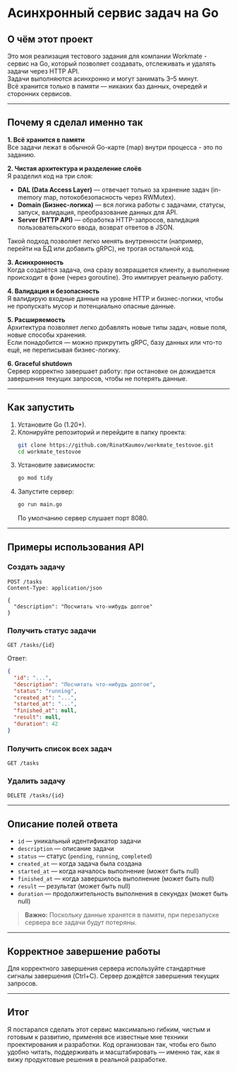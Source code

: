 # Асинхронный сервис задач на Go

## О чём этот проект

Это моя реализация тестового задания для компании Workmate - сервис на Go, который позволяет создавать, отслеживать и удалять задачи через HTTP API.  
Задачи выполняются асинхронно и могут занимать 3–5 минут.  
Всё хранится только в памяти — никаких баз данных, очередей и сторонних сервисов.

---

## Почему я сделал именно так

**1. Всё хранится в памяти**  
Все задачи лежат в обычной Go-карте (map) внутри процесса - это по заданию.

**2. Чистая архитектура и разделение слоёв**  
Я разделил код на три слоя:
- **DAL (Data Access Layer)** — отвечает только за хранение задач (in-memory map, потокобезопасность через RWMutex).
- **Domain (Бизнес-логика)** — вся логика работы с задачами, статусы, запуск, валидация, преобразование данных для API.
- **Server (HTTP API)** — обработка HTTP-запросов, валидация пользовательского ввода, возврат ответов в JSON.

Такой подход позволяет легко менять внутренности (например, перейти на БД или добавить gRPC), не трогая остальной код.

**3. Асинхронность**  
Когда создаётся задача, она сразу возвращается клиенту, а выполнение происходит в фоне (через goroutine). Это имитирует реальную работу.

**4. Валидация и безопасность**  
Я валидирую входные данные на уровне HTTP и бизнес-логики, чтобы не пропускать мусор и потенциально опасные данные.

**5. Расширяемость**  
Архитектура позволяет легко добавлять новые типы задач, новые поля, новые способы хранения.  
Если понадобится — можно прикрутить gRPC, базу данных или что-то ещё, не переписывая бизнес-логику.

**6. Graceful shutdown**  
Сервер корректно завершает работу: при остановке он дожидается завершения текущих запросов, чтобы не потерять данные.

---

## Как запустить

1. Установите Go (1.20+).
2. Клонируйте репозиторий и перейдите в папку проекта:
   ```sh
   git clone https://github.com/RinatKaumov/workmate_testovoe.git
   cd workmate_testovoe
   ```
3. Установите зависимости:
   ```sh
   go mod tidy
   ```
4. Запустите сервер:
   ```sh
   go run main.go
   ```
   По умолчанию сервер слушает порт 8080.

---

## Примеры использования API

### Создать задачу
```http
POST /tasks
Content-Type: application/json

{
  "description": "Посчитать что-нибудь долгое"
}
```

### Получить статус задачи
```http
GET /tasks/{id}
```
Ответ:
```json
{
  "id": "...",
  "description": "Посчитать что-нибудь долгое",
  "status": "running",
  "created_at": "...",
  "started_at": "...",
  "finished_at": null,
  "result": null,
  "duration": 42
}
```

### Получить список всех задач
```http
GET /tasks
```

### Удалить задачу
```http
DELETE /tasks/{id}
```

---

## Описание полей ответа
- `id` — уникальный идентификатор задачи
- `description` — описание задачи
- `status` — статус (`pending`, `running`, `completed`)
- `created_at` — когда задача была создана
- `started_at` — когда началось выполнение (может быть null)
- `finished_at` — когда завершилось выполнение (может быть null)
- `result` — результат (может быть null)
- `duration` — продолжительность выполнения в секундах (может быть null)

> **Важно:** Поскольку данные хранятся в памяти, при перезапуске сервера все задачи будут потеряны.

---

## Корректное завершение работы
Для корректного завершения сервера используйте стандартные сигналы завершения (Ctrl+C). Сервер дождётся завершения текущих запросов.

---

## Итог

Я постарался сделать этот сервис максимально гибким, чистым и готовым к развитию, применяя все известные мне техники проектирования и разработки. Код организован так, чтобы его было удобно читать, поддерживать и масштабировать — именно так, как я вижу продуктовые решения в реальной разработке.
